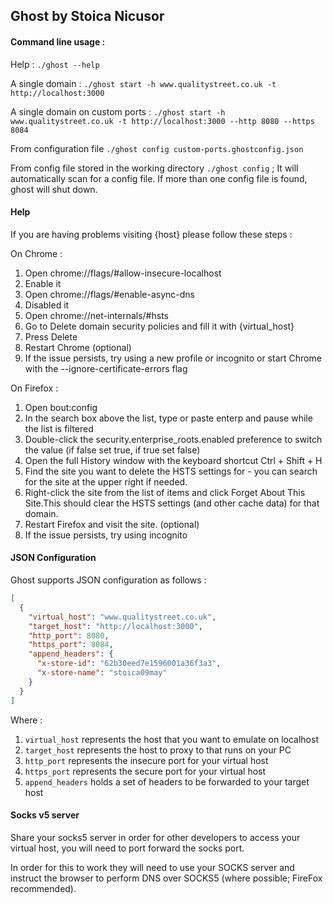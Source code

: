 ## Ghost by Stoica Nicusor

#### Command line usage :

Help : `./ghost --help`

A single domain : `./ghost start -h www.qualitystreet.co.uk -t http://localhost:3000`

A single domain on custom ports : `./ghost start -h www.qualitystreet.co.uk -t http://localhost:3000 --http 8080 --https 8084`

From configuration file `./ghost config custom-ports.ghostconfig.json`

From config file stored in the working directory  `./ghost config` ; It will automatically scan for a config file. If more than one config file is found, ghost will shut down.
#### Help

If you are having problems visiting {host} please follow these steps :

On Chrome :
1. Open chrome://flags/#allow-insecure-localhost
2. Enable it
3. Open chrome://flags/#enable-async-dns
4. Disabled it
5. Open chrome://net-internals/#hsts
6. Go to Delete domain security policies and fill it with {virtual_host}
7. Press Delete
8. Restart Chrome (optional)
9. If the issue persists, try using a new profile or incognito or start Chrome with the --ignore-certificate-errors flag

On Firefox :
1. Open bout:config
2. In the search box above the list, type or paste enterp and pause while the list is filtered
3. Double-click the security.enterprise_roots.enabled preference to switch the value (if false set true, if true set false)
4. Open the full History window with the keyboard shortcut Ctrl + Shift + H
5. Find the site you want to delete the HSTS settings for - you can search for the site at the upper right if needed.
6. Right-click the site from the list of items and click Forget About This Site.This should clear the HSTS settings (and other cache data) for that domain.
7. Restart Firefox and visit the site. (optional)
8. If the issue persists, try using incognito


#### JSON Configuration

Ghost supports JSON configuration as follows :

```json
[
  {
    "virtual_host": "www.qualitystreet.co.uk",
    "target_host": "http://localhost:3000",
    "http_port": 8080,
    "https_port": 8084,
    "append_headers": {
      "x-store-id": "62b30eed7e1596001a36f3a3",
      "x-store-name": "stoica09may"
    }
  }
]
```

Where :

1. `virtual_host` represents the host that you want to emulate on localhost
2. `target_host` represents the host to proxy to that runs on your PC
3. `http_port` represents the insecure port for your virtual host
4. `https_port` represents the secure port for your virtual host
5. `append_headers` holds a set of headers to be forwarded to your target host

#### Socks v5 server

Share your socks5 server in order for other developers to access your virtual host, you will need to port forward the socks port.

In order for this to work they will need to use your SOCKS server and instruct the browser to perform DNS over SOCKS5 (where possible; FireFox recommended).
